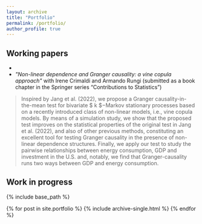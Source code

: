 ```yaml
---
layout: archive
title: "Portfolio"
permalink: /portfolio/
author_profile: true
---
```



## Working papers

- 
- _"Non-linear dependence and Granger causality: a vine copula approach"_ with Irene Crimaldi and Armando Rungi (submitted as a book chapter in the Springer series “Contributions to Statistics”)

> Inspired by Jang et al. (2022), we propose a Granger causality-in-the-mean test for bivariate $ k $−Markov stationary processes based on a recently introduced class of non-linear models, i.e., vine copula models. By means of a simulation study, we show that the proposed test improves on the statistical properties of the original test in Jang et al. (2022), and also of other previous methods, constituting an excellent tool for testing Granger causality in the presence of non-linear dependence structures. Finally, we apply our test to study the pairwise relationships between energy consumption, GDP and investment in the U.S. and, notably, we find that Granger-causality runs two ways between GDP and energy consumption.

## Work in progress



{% include base_path %}


{% for post in site.portfolio %}
  {% include archive-single.html %}
{% endfor %}

